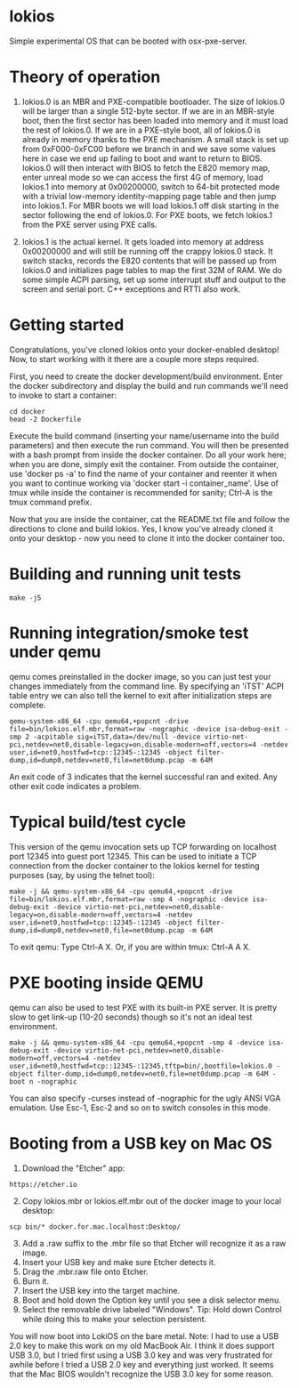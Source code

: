 # lokios

Simple experimental OS that can be booted with osx-pxe-server.

# Theory of operation

1. lokios.0 is an MBR and PXE-compatible bootloader.  The size of lokios.0 will be larger than a single 512-byte sector.  If we are in an MBR-style boot, then the first sector has been loaded into memory and it must load the rest of lokios.0.  If we are in a PXE-style boot, all of lokios.0 is already in memory thanks to the PXE mechanism.  A small stack is set up from 0xF000-0xFC00 before we branch in and we save some values here in case we end up failing to boot and want to return to BIOS.  lokios.0 will then interact with BIOS to fetch the E820 memory map, enter unreal mode so we can access the first 4G of memory, load lokios.1 into memory at 0x00200000, switch to 64-bit protected mode with a trivial low-memory identity-mapping page table and then jump into lokios.1.  For MBR boots we will load lokios.1 off disk starting in the sector following the end of lokios.0.  For PXE boots, we fetch lokios.1 from the PXE server using PXE calls.

2. lokios.1 is the actual kernel.  It gets loaded into memory at address 0x00200000 and will still be running off the crappy lokios.0 stack.  It switch stacks, records the E820 contents that will be passed up from lokios.0 and initializes page tables to map the first 32M of RAM.  We do some simple ACPI parsing, set up some interrupt stuff and output to the screen and serial port.  C++ exceptions and RTTI also work.

# Getting started

Congratulations, you've cloned lokios onto your docker-enabled desktop!  Now, to start working with it there are a couple more steps required.

First, you need to create the docker development/build environment.  Enter the docker subdirectory and display the build and run commands we'll need to invoke to start a container:

```
cd docker
head -2 Dockerfile
```

Execute the build command (inserting your name/username into the build parameters) and then execute the run command.  You will then be presented with a bash prompt from inside the docker container.  Do all your work here; when you are done, simply exit the container.  From outside the container, use 'docker ps -a' to find the name of your container and reenter it when you want to continue working via 'docker start -i container_name'.  Use of tmux while inside the container is recommended for sanity; Ctrl-A is the tmux command prefix.

Now that you are inside the container, cat the README.txt file and follow the directions to clone and build lokios.  Yes, I know you've already cloned it onto your desktop - now you need to clone it into the docker container too.

# Building and running unit tests

```
make -j5
```

# Running integration/smoke test under qemu

qemu comes preinstalled in the docker image, so you can just test your changes immediately from the command line.  By specifying an 'iTST' ACPI table entry we can also tell the kernel to exit after initialization steps are complete.

```
qemu-system-x86_64 -cpu qemu64,+popcnt -drive file=bin/lokios.elf.mbr,format=raw -nographic -device isa-debug-exit -smp 2 -acpitable sig=iTST,data=/dev/null -device virtio-net-pci,netdev=net0,disable-legacy=on,disable-modern=off,vectors=4 -netdev user,id=net0,hostfwd=tcp::12345-:12345 -object filter-dump,id=dump0,netdev=net0,file=net0dump.pcap -m 64M
```

An exit code of 3 indicates that the kernel successful ran and exited.  Any other exit code indicates a problem.

# Typical build/test cycle

This version of the qemu invocation sets up TCP forwarding on localhost port 12345 into guest port 12345.  This can be used to initiate a TCP connection from the docker container to the lokios kernel for testing purposes (say, by using the telnet tool):

```
make -j && qemu-system-x86_64 -cpu qemu64,+popcnt -drive file=bin/lokios.elf.mbr,format=raw -smp 4 -nographic -device isa-debug-exit -device virtio-net-pci,netdev=net0,disable-legacy=on,disable-modern=off,vectors=4 -netdev user,id=net0,hostfwd=tcp::12345-:12345 -object filter-dump,id=dump0,netdev=net0,file=net0dump.pcap -m 64M
```

To exit qemu: Type Ctrl-A X.  Or, if you are within tmux: Ctrl-A A X.

# PXE booting inside QEMU

qemu can also be used to test PXE with its built-in PXE server.  It is pretty slow to get link-up (10-20 seconds) though so it's not an ideal test environment.

```
make -j && qemu-system-x86_64 -cpu qemu64,+popcnt -smp 4 -device isa-debug-exit -device virtio-net-pci,netdev=net0,disable-modern=off,vectors=4 -netdev user,id=net0,hostfwd=tcp::12345-:12345,tftp=bin/,bootfile=lokios.0 -object filter-dump,id=dump0,netdev=net0,file=net0dump.pcap -m 64M -boot n -nographic
```

You can also specify -curses instead of -nographic for the ugly ANSI VGA emulation.  Use Esc-1, Esc-2 and so on to switch consoles in this mode.

# Booting from a USB key on Mac OS

1. Download the "Etcher" app:

```
https://etcher.io
```

2. Copy lokios.mbr or lokios.elf.mbr out of the docker image to your local desktop:

```
scp bin/* docker.for.mac.localhost:Desktop/
```

3. Add a .raw suffix to the .mbr file so that Etcher will recognize it as a raw image.
4. Insert your USB key and make sure Etcher detects it.
5. Drag the .mbr.raw file onto Etcher.
6. Burn it.
7. Insert the USB key into the target machine.
8. Boot and hold down the Option key until you see a disk selector menu.
9. Select the removable drive labeled "Windows".  Tip: Hold down Control while doing this to make your selection persistent.

You will now boot into LokiOS on the bare metal.  Note: I had to use a USB 2.0 key to make this work on my old MacBook Air.  I think it does support USB 3.0, but I tried first using a USB 3.0 key and was very frustrated for awhile before I tried a USB 2.0 key and everything just worked.  It seems that the Mac BIOS wouldn't recognize the USB 3.0 key for some reason.
